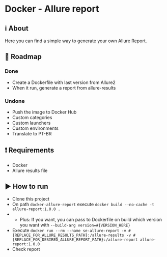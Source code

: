 # Docker - Allure report

## :information_source: About

Here you can find a simple way to generate your own Allure Report.

## :rocket: Roadmap

### Done

- Create a Dockerfile with last version from Allure2
- When it run, generate a report from allure-results

### Undone

- Push the image to Docker Hub
- Custom categories
- Custom launchers
- Custom environments
- Translate to PT-BR

## :heavy_exclamation_mark: Requirements

- Docker
- Allure results file

## :arrow_forward: How to run

- Clone this project
- On path `docker-allure-report` execute `docker build --no-cache -t allure-report:1.0.0 .`
- - Plus: If you want, you can pass to Dockerfile on build which version you want with `--build-arg version=#{VERSION_HERE}`
- Execute `docker run --rm --name se-allure-report -v #{REPLACE_FOR_ALLURE_RESULTS_PATH}:/allure-results -v #{REPLACE_FOR_DESIRED_ALLURE_REPORT_PATH}:/allure-report allure-report:1.0.0`
- Check report
